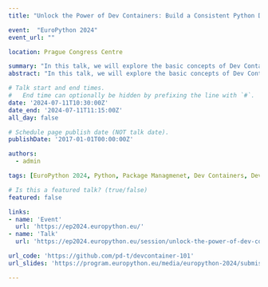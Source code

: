 ```yaml
---
title: "Unlock the Power of Dev Containers: Build a Consistent Python Development Environment in Seconds!" 

event:  "EuroPython 2024"
event_url: ""

location: Prague Congress Centre

summary: "In this talk, we will explore the basic concepts of Dev Containers and demonstrate how they can support your everyday development as a Python programmer, data scientist, or machine learning engineer. "
abstract: "In this talk, we will explore the basic concepts of Dev Containers and demonstrate how they can support your everyday development as a Python programmer, data scientist, or machine learning engineer. With Dev Containers, you can build a consistent development environment in seconds, no matter where you are or what tools you use. And you know what? The Development Container Specification is even open source. Say goodbye to the hassle of setting up your development environment from scratch every time you start a new project!"

# Talk start and end times.
#   End time can optionally be hidden by prefixing the line with `#`.
date: '2024-07-11T10:30:00Z'
date_end: '2024-07-11T11:15:00Z'
all_day: false

# Schedule page publish date (NOT talk date).
publishDate: '2017-01-01T00:00:00Z'

authors:
  - admin

tags: [EuroPython 2024, Python, Package Managmenet, Dev Containers, Development Environment]

# Is this a featured talk? (true/false)
featured: false

links:
- name: 'Event'
  url: 'https://ep2024.europython.eu/'
- name: 'Talk'
  url: 'https://ep2024.europython.eu/session/unlock-the-power-of-dev-containers-consistent-environments-in-seconds'

url_code: 'https://github.com/pd-t/devcontainer-101'
url_slides: 'https://program.europython.eu/media/europython-2024/submissions/PZKNPZ/resources/EuroPython2024-UnlockDevContainers-ThomasFr_U0oSeSp.pdf'

---
```

